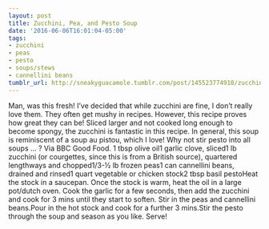 ```yaml
---
layout: post
title: Zucchini, Pea, and Pesto Soup
date: '2016-06-06T16:01:04-05:00'
tags:
- zucchini
- peas
- pesto
- soups/stews
- cannellini beans
tumblr_url: http://sneakyguacamole.tumblr.com/post/145523774918/zucchini-pea-and-pesto-soup
---
```

Man, was this fresh! I’ve decided that while zucchini are fine, I don’t really love them. They often get mushy in recipes. However, this recipe proves how great they can be! Sliced larger and not cooked long enough to become spongy, the zucchini is fantastic in this recipe. In general, this soup is reminiscent of a soup au pistou, which I love! Why not stir pesto into all soups … ? Via BBC Good Food. 1 tbsp olive oil1 garlic clove, sliced1 lb zucchini (or courgettes, since this is from a British source), quartered lengthways and chopped1/3-½ lb frozen peas1 can cannellini beans, drained and rinsed1 quart vegetable or chicken stock2 tbsp basil pestoHeat the stock in a saucepan. Once the stock is warm, heat the oil in a large pot/dutch oven. Cook the garlic for a few seconds, then add the zucchini and cook for 3 mins until they start to soften. Stir in the peas and cannellini beans.Pour in the hot stock and cook for a further 3 mins.Stir the pesto through the soup and season as you like. Serve!
